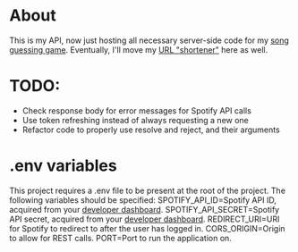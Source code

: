 # About
This is my API, now just hosting all necessary server-side code for my [song guessing game](https://github.com/Ghoelian/songguesser.julianvos.nl).
Eventually, I'll move my [URL "shortener"](https://github.com/Ghoelian/shortener.julianvos.nl) here as well.

# TODO:
- Check response body for error messages for Spotify API calls
- Use token refreshing instead of always requesting a new one
- Refactor code to properly use resolve and reject, and their arguments

# .env variables
This project requires a .env file to be present at the root of the project. The following variables should be specified:
SPOTIFY_API_ID=Spotify API ID, acquired from your [developer dashboard](https://developer.spotify.com/dashboard/).
SPOTIFY_API_SECRET=Spotify API secret, acquired from your [developer dashboard](https://developer.spotify.com/dashboard/).
REDIRECT_URI=URI for Spotify to redirect to after the user has logged in.
CORS_ORIGIN=Origin to allow for REST calls.
PORT=Port to run the application on.
